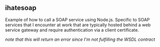 ## ihatesoap
Example of how to call a SOAP service using Node.js. Specific to SOAP services that I encounter at 
work that are typically hosted behind a web service gateway and require authentication via a client 
certificate. 

*note that this will return an error since I'm not fulfilling the WSDL contract*
